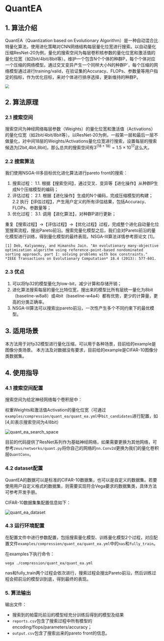 # QuantEA

## 1. 算法介绍

QuantEA（Quantization based on Evolutionary Algorithm）是一种自动混合比特量化算法，使用进化策略对CNN网络结构每层量化位宽进行搜索。以自动量化压缩ResNet-20为例，量化的搜索空间为每层卷积核参数的量化位宽和激活值的量化位宽（如2bit/4bit/8bit等）。维护一个包含N个个体的种群P，每个个体对应一个压缩的网络模型。通过交叉变异产生一个同样大小N的种群P’，每个压缩的网络模型通过进行training/valid，在验证集的Accuracy、FLOPs、参数量等用户指定的指标，作为优化目标，来对个体进行排序选择，更新维持的种群P。

<img src="../../images/quant_ea.png" style="zoom:80%;" />

## 2. 算法原理

### 2.1 搜索空间

搜索空间为神经网络每层参数（Weights）的量化位宽和激活值（Activations）的量化位宽（如2bit/4bit/8bit等）。以ResNet-20为例，一般第一层和最后一层不做量化，对中间18层的Weights/Activations量化位宽进行搜索，设置每层的搜索候选为[2bit,4bit,8bit]，那么总共的搜索空间有$`3^{(18+18)}=1.5\times 10^{17}`$这么大。

### 2.2 搜索算法

我们使用NSGA-III多目标优化进化算法进行pareto front的搜索：

1. 搜索过程：
   1.1. 根据【搜索空间】，通过交叉、变异等【进化操作】从种群P生成N个压缩模型的编码；
2. 评估过程：
   2.1. 根据【进化操作】生成的N个编码，完成压缩模型的构建；
   2.2 执行【评估过程】，产生用户定义的所有评估结果，包括Accuracy、FLOPs、参数量等；
3. 优化过程：
   3.1. 调用【进化算法】，对种群P进行更新；

重复【搜索过程】->【评估过程】->【优化过程】过程，完成整个进化自动量化位宽搜索流程，搜出Pareto前沿。搜索完量化模型之后，我们会对Pareto前沿的量化模型进行训练，得到量化模型的最终表现。NSGA-III算法详情参考原论文 [1]。

```text
[1] Deb, Kalyanmoy, and Himanshu Jain. "An evolutionary many-objective optimization algorithm using reference-point-based nondominated sorting approach, part I: solving problems with box constraints." *IEEE Transactions on Evolutionary Computation* 18.4 (2013): 577-601.
```

### 2.3 优点

1. 可以将fp32的模型量化为low-bit，减少计算和存储开销；
2. 进化算法搜索每层的量化比特位宽，搜出来的模型比所有层统一量化为8bit（baseline-w8a8）或4bit（baseline-w4a4）都有优势，更少的计算量，更高的分类正确率。
3. NSGA-III算法可以搜索出pareto前沿，一次性产生多个不同约束下的最优模型。

## 3. 适用场景

本方法用于对fp32模型进行量化压缩，可以用于各种场景，目前给的example是图像分类场景。
本方法及对数据没有要求，目前给的example是CIFAR-10图像分类数据集。

## 4. 使用指导

### 4.1 搜索空间配置

搜索空间为给定神经网络每个卷积层中：

权重Weights和激活值Activation的量化位宽（可通过`examples/compression/quant_ea/quant_ea.yml`中`bit_candidates`进行配置，如[4,8]表示搜索空间为4/8bit）

![quant_ea_search_space](../../images/quant_ea_search_space.png)

目前的代码提供了ResNet系列作为基础神经网络，如果需要更换为其他网络，可参考``zeus/networks/quant.py``将你自己的网络的`nn.Conv2d`更换为我们的量化卷积层`QuantConv`。

### 4.2 dataset配置

QuantEA的数据可以是标准的CIFAR-10数据集，也可以是自定义的数据集。若要使用用户自定义格式的数据集，则需要实现符合Vega要求的数据集类，具体方法可参考开发手册。

CIFAR-10数据集集配置信息如下：

![quant_ea_dataset](../../images/quant_ea_dataset.png)

### 4.3 运行环境配置

在配置文件中进行参数配置，包括搜索量化模型、训练量化模型2个过程，对应配置文件``examples/compression/quant_ea/quant_ea.yml``中的`nas`和`fully_train`。

在examples下执行命令：

`vega ./compression/quant_ea/quant_ea.yml`

nas和fully_train两个过程会依次进行，搜索过程会搜出Pareto前沿，然后训练过程会把前沿的模型训到底，得到最终的表现。

### 5. 算法输出

输出文件：

- 搜索到的帕雷托前沿的模型经充分训练后得到的模型及结果
- `reports.csv`包含了搜索过程中所有模型的encoding/flops/parameters/accuracy；
- `output.csv`包含了搜索出来的pareto front的信息。
